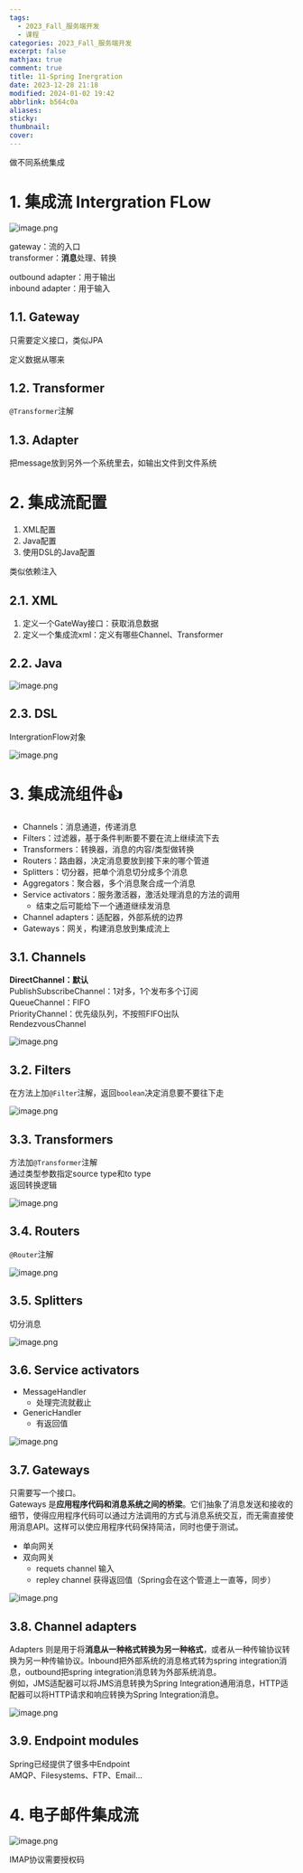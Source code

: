 ```yaml
---
tags:
  - 2023_Fall_服务端开发
  - 课程
categories: 2023_Fall_服务端开发
excerpt: false
mathjax: true
comment: true
title: 11-Spring Inergration
date: 2023-12-28 21:18
modified: 2024-01-02 19:42
abbrlink: b564c0a
aliases:
sticky:
thumbnail:
cover:
---
```


做不同系统集成

# 1. 集成流 Intergration FLow

![image.png](https://chillcharlie-img.oss-cn-hangzhou.aliyuncs.com/image%2F2023%2F11%2F23%2F19-00-32-18ab4ec2735aac2ccea5b42e91078cdf-20231123190031-d3597c.png)

gateway：流的入口  
transformer：**消息**处理、转换

outbound adapter：用于输出  
inbound adapter：用于输入

## 1.1. Gateway

只需要定义接口，类似JPA

定义数据从哪来

## 1.2. Transformer

`@Transformer`注解

## 1.3. Adapter

把message放到另外一个系统里去，如输出文件到文件系统

# 2. 集成流配置

1. XML配置
2. Java配置
3. 使用DSL的Java配置

类似依赖注入

## 2.1. XML

1. 定义一个GateWay接口：获取消息数据
2. 定义一个集成流xml：定义有哪些Channel、Transformer

## 2.2. Java

![image.png](https://chillcharlie-img.oss-cn-hangzhou.aliyuncs.com/image%2F2023%2F11%2F23%2F19-37-20-5a24358a2e8ff6ef8db47e3bc36c8989-20231123193719-f55088.png)

## 2.3. DSL

IntergrationFlow对象

![image.png](https://chillcharlie-img.oss-cn-hangzhou.aliyuncs.com/image%2F2023%2F11%2F23%2F19-40-43-b0218d8cb35748ff7d09c2f2e8d81d41-20231123194042-b1beb5.png)

# 3. 集成流组件👍

- Channels：消息通道，传递消息
- Filters：过滤器，基于条件判断要不要在流上继续流下去
- Transformers：转换器，消息的内容/类型做转换
- Routers：路由器，决定消息要放到接下来的哪个管道
- Splitters：切分器，把单个消息切分成多个消息
- Aggregators：聚合器，多个消息聚合成一个消息
- Service activators：服务激活器，激活处理消息的方法的调用
	- 结束之后可能给下一个通道继续发消息
- Channel adapters：适配器，外部系统的边界
- Gateways：网关，构建消息放到集成流上

## 3.1. Channels

**DirectChannel：默认**  
PublishSubscribeChannel：1对多，1个发布多个订阅  
QueueChannel：FIFO  
PriorityChannel：优先级队列，不按照FIFO出队  
RendezvousChannel

![image.png](https://chillcharlie-img.oss-cn-hangzhou.aliyuncs.com/image%2F2023%2F11%2F23%2F19-52-20-550033b89ec4a7f0e1abf90cf2d6decf-20231123195220-2e4b63.png)

## 3.2. Filters

在方法上加`@Filter`注解，返回`boolean`决定消息要不要往下走

![image.png](https://chillcharlie-img.oss-cn-hangzhou.aliyuncs.com/image%2F2023%2F11%2F23%2F19-53-49-31d3375a6337ac01c8edbbf4f9089194-20231123195348-52eb90.png)

## 3.3. Transformers

方法加`@Transformer`注解  
通过类型参数指定source type和to type  
返回转换逻辑

![image.png](https://chillcharlie-img.oss-cn-hangzhou.aliyuncs.com/image%2F2023%2F11%2F23%2F19-55-28-8a87e0604e93c520bf876d1a6a585d58-20231123195527-beae6b.png)

## 3.4. Routers

`@Router`注解

![image.png](https://chillcharlie-img.oss-cn-hangzhou.aliyuncs.com/image%2F2023%2F11%2F23%2F19-56-06-37f0c1b140d7b9dd709f1b71cc8c2a80-20231123195605-a9b7af.png)

## 3.5. Splitters

切分消息

![image.png](https://chillcharlie-img.oss-cn-hangzhou.aliyuncs.com/image%2F2023%2F11%2F23%2F19-59-15-e9e403edfab61e437342fa71836a8113-20231123195914-c81166.png)

## 3.6. Service activators

- MessageHandler
	- 处理完流就截止
- GenericHandler
	- 有返回值

![image.png](https://chillcharlie-img.oss-cn-hangzhou.aliyuncs.com/image%2F2023%2F11%2F23%2F20-08-05-a5083f9ec2d27fb4eca0fffa5635e15a-20231123200804-89e408.png)

## 3.7. Gateways

只需要写一个接口。  
Gateways 是**应用程序代码和消息系统之间的桥梁**。它们抽象了消息发送和接收的细节，使得应用程序代码可以通过方法调用的方式与消息系统交互，而无需直接使用消息API。这样可以使应用程序代码保持简洁，同时也便于测试。

- 单向网关
- 双向网关
	- requets channel 输入
	- repley channel 获得返回值（Spring会在这个管道上一直等，同步）

![image.png](https://chillcharlie-img.oss-cn-hangzhou.aliyuncs.com/image%2F2023%2F11%2F23%2F20-12-01-e1f7a60e7156af19a94a54aaa98aec8c-20231123201200-615caa.png)

## 3.8. Channel adapters

Adapters 则是用于将**消息从一种格式转换为另一种格式**，或者从一种传输协议转换为另一种传输协议。Inbound把外部系统的消息格式转为spring integration消息，outbound把spring integration消息转为外部系统消息。  
例如，JMS适配器可以将JMS消息转换为Spring Integration通用消息，HTTP适配器可以将HTTP请求和响应转换为Spring Integration消息。

![image.png](https://chillcharlie-img.oss-cn-hangzhou.aliyuncs.com/image%2F2023%2F11%2F23%2F20-14-53-3423606ae480b57609abc38987c77384-20231123201453-e17b91.png)

## 3.9. Endpoint modules

Spring已经提供了很多中Endpoint  
AMQP、Filesystems、FTP、Email...

# 4. 电子邮件集成流

![image.png](https://chillcharlie-img.oss-cn-hangzhou.aliyuncs.com/image%2F2023%2F11%2F23%2F21-08-14-37a3cf11926c438aa0ff8c40edb1591f-20231123210813-33a283.png)

IMAP协议需要授权码
